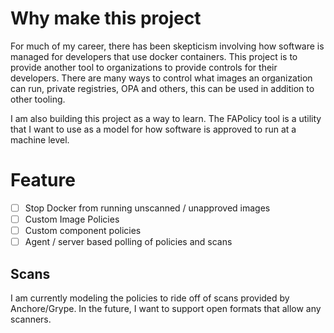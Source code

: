 # Why make this project
For much of my career, there has been skepticism involving how software is managed for developers that use docker containers. This project is to provide another tool to organizations to provide controls for their developers. There are many ways to control what images an organization can run, private registries, OPA and others, this can be used in addition to other tooling. 

I am also building this project as a way to learn. The FAPolicy tool is a utility that I want to use as a model for how software is approved to run at a machine level. 

# Feature
- [ ] Stop Docker from running unscanned / unapproved images
- [ ] Custom Image Policies
- [ ] Custom component policies
- [ ] Agent / server based polling of policies and scans

## Scans
I am currently modeling the policies to ride off of scans provided by Anchore/Grype. In the future, I want to support open formats that allow any scanners.
